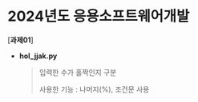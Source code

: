 # 2024년도 응용소프트웨어개발
[**과제01**]


- **hol_jjak.py**
  > 입력한 수가 홀짝인지 구분
  >
  > 
  > 사용한 기능 : 나머지(%), 조건문 사용

